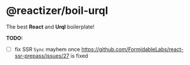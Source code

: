 # @reactizer/boil-urql

The best **React** and **Urql** boilerplate!

**TODO:**
- [ ] fix SSR `Sync` mayhem once https://github.com/FormidableLabs/react-ssr-prepass/issues/27 is fixed
